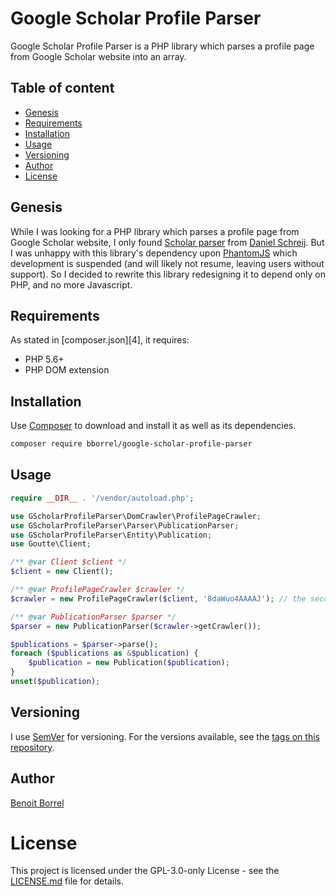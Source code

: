 # Google Scholar Profile Parser

Google Scholar Profile Parser is a PHP library which parses a profile page from Google Scholar website into an array.

## Table of content

- [Genesis](#genesis)
- [Requirements](#requirements)
- [Installation](#installation)
- [Usage](#usage)
- [Versioning](#versioning)
- [Author](#author)
- [License](#license)

## Genesis

While I was looking for a PHP library which parses a profile page from Google Scholar website, I only found 
[Scholar parser][1] from [Daniel Schreij][2]. But I was unhappy with this library's dependency upon [PhantomJS][3] 
which development is suspended (and will likely not resume, leaving users without support). So I decided to rewrite this
library redesigning it to depend only on PHP, and no more Javascript.

## Requirements

As stated in [composer.json][4], it requires:

- PHP 5.6+
- PHP DOM extension

## Installation

Use [Composer][5] to download and install it as well as its dependencies.

```bash
composer require bborrel/google-scholar-profile-parser
```

## Usage

```php
require __DIR__ . '/vendor/autoload.php';

use GScholarProfileParser\DomCrawler\ProfilePageCrawler;
use GScholarProfileParser\Parser\PublicationParser;
use GScholarProfileParser\Entity\Publication;
use Goutte\Client;

/** @var Client $client */
$client = new Client();

/** @var ProfilePageCrawler $crawler */
$crawler = new ProfilePageCrawler($client, '8daWuo4AAAAJ'); // the second parameter is the scholar's profile id

/** @var PublicationParser $parser */
$parser = new PublicationParser($crawler->getCrawler());

$publications = $parser->parse();
foreach ($publications as &$publication) {
    $publication = new Publication($publication);
}
unset($publication);

```

## Versioning

I use [SemVer][6] for versioning. For the versions available, see the [tags on this repository][7]. 

## Author

[Benoit Borrel][8]

# License

This project is licensed under the GPL-3.0-only License - see the [LICENSE.md][9] file for details.

[1]: https://github.com/dschreij/scholar_parser
[2]: https://github.com/dschreij
[3]: http://phantomjs.org/
[5]: https://getcomposer.org/
[6]: http://semver.org/
[7]: https://github.com/bborrel/google-scholar-profile-parser/tags
[8]: https://github.com/bborrel
[9]: LICENSE.md
